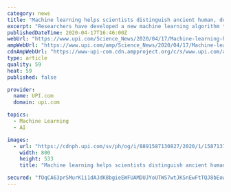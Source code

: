 ```yaml
---
category: news
title: "Machine learning helps scientists distinguish ancient human, dog poop"
excerpt: "Researchers have developed a new machine learning algorithm that can determine whether ancient excrement was deposited by a human or a dog."
publishedDateTime: 2020-04-17T16:46:00Z
webUrl: "https://www.upi.com/Science_News/2020/04/17/Machine-learning-helps-scientists-distinguish-ancient-human-dog-poop/8891587130827/"
ampWebUrl: "https://www.upi.com/amp/Science_News/2020/04/17/Machine-learning-helps-scientists-distinguish-ancient-human-dog-poop/8891587130827/"
cdnAmpWebUrl: "https://www-upi-com.cdn.ampproject.org/c/s/www.upi.com/amp/Science_News/2020/04/17/Machine-learning-helps-scientists-distinguish-ancient-human-dog-poop/8891587130827/"
type: article
quality: 59
heat: 59
published: false

provider:
  name: UPI.com
  domain: upi.com

topics:
  - Machine Learning
  - AI

images:
  - url: "https://cdnph.upi.com/sv/ph/og/i/8891587130827/2020/1/15871374697607/v1.5/Machine-learning-helps-scientists-distinguish-ancient-human-dog-poop.jpg"
    width: 800
    height: 533
    title: "Machine learning helps scientists distinguish ancient human, dog poop"

secured: "fOqCA63prSMurK1i1dAJdK8bgieEWFUAMDUJYoUTWS7wtJKSnEwFtTQJ8bEowDwYcgf9STgx4/PfvPgk2z9xiZ7hQDF66I+ccUNhSyHsP8Vudt67ryJ/3rI0+56073ZO5xF2qh7tD+GTh9lh5rVFgJ47iepaesTHLTWeTEu+0Ux2zBeC4bXQrRuJf5aevneK7c7rS6f1zFbjYnZMb9TK0pHSHz6dR954Vk4E4xywwuRl7c+lQ47ewUZYTbrSFiGr5ZAQbuhJ7cMik/37xUAAYGNZnx2P3Lxw8C6hEJ9pVv3bwJ/m9bqQh10yoV0r6YE0j6mi1bjghrq1IiddvkfLqoBzLItqZ1gMWOn1CwUnA9qmfP7QN+AAr/txPL8B8JnTBNIjVAaHSqfVBHpOZDUsjp+huRNZtamURfqm8ZHZPmDM+dlzqpP7zabLztlU8W0MFDDxb1MvPu4dh3khQ8HG4rIglUeWrXMmqOD3Tmu9Shk=;LiG0b+8Br2NRs6PnZgLGVg=="
---
```


